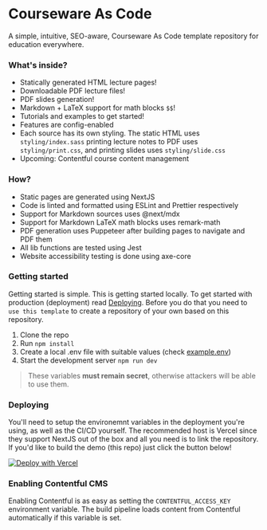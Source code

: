 # Courseware As Code

A simple, intuitive, SEO-aware, Courseware As Code template repository for
education everywhere.

### What's inside?

- Statically generated HTML lecture pages!
- Downloadable PDF lecture files!
- PDF slides generation!
- Markdown + LaTeX support for math blocks `$$`!
- Tutorials and examples to get started!
- Features are config-enabled
- Each source has its own styling. The static HTML uses `styling/index.sass` printing lecture notes to PDF uses `styling/print.css`, and printing
  slides uses `styling/slide.css`
- Upcoming: Contentful course content management

### How?

- Static pages are generated using NextJS
- Code is linted and formatted using ESLint and Prettier respectively
- Support for Markdown sources uses @next/mdx
- Support for Markdown LaTeX math blocks uses remark-math
- PDF generation uses Puppeteer after building pages to navigate and PDF them
- All lib functions are tested using Jest
- Website accessibility testing is done using axe-core

### Getting started

Getting started is simple. This is getting started locally. To get started with production (deployment) read
[Deploying](#deploying). Before you do that you need to `use this template` to
create a repository of your own based on this repository.

1. Clone the repo
2. Run `npm install`
3. Create a local .env file with suitable values (check [example.env](./example.env))
4. Start the development server `npm run dev`

> These variables **must remain secret**, otherwise attackers will be able to
> use them.

### Deploying

You'll need to setup the environemnt variables in the deployment you're using,
as well as the CI/CD yourself. The recommended host is Vercel since they support
NextJS out of the box and all you need is to link the repository. If you'd like
to build the demo (this repo) just click the button below!

[![Deploy with Vercel](https://vercel.com/button)](https://vercel.com/new/git/external?repository-url=https%3A%2F%2Fgithub.com%2FKL13NT%2Fcourseware-as-code&project-name=courseware-as-code&repo-name=courseware-as-code)


### Enabling Contentful CMS

Enabling Contentful is as easy as setting the `CONTENTFUL_ACCESS_KEY`
environment variable. The build pipeline loads content from Contentful
automatically if this
variable is set.